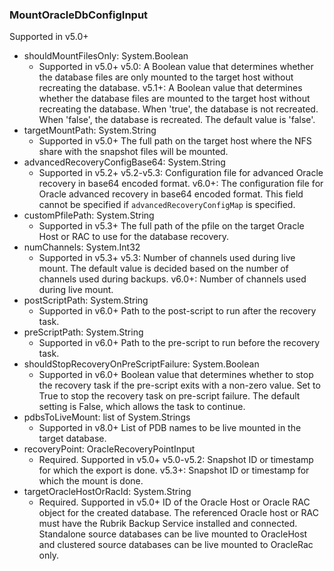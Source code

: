 ### MountOracleDbConfigInput
Supported in v5.0+

- shouldMountFilesOnly: System.Boolean
  - Supported in v5.0+
      v5.0: A Boolean value that determines whether the database files are only mounted to the target host without recreating the database.
      v5.1+: A Boolean value that determines whether the database files are mounted to the target host without recreating the database. When 'true', the database is not recreated. When 'false', the database is recreated. The default value is 'false'.
- targetMountPath: System.String
  - Supported in v5.0+
      The full path on the target host where the NFS share with the snapshot files will be mounted.
- advancedRecoveryConfigBase64: System.String
  - Supported in v5.2+
      v5.2-v5.3: Configuration file for advanced Oracle recovery in base64 encoded format.
      v6.0+: The configuration file for Oracle advanced recovery in base64 encoded format. This field cannot be specified if `advancedRecoveryConfigMap` is specified.
- customPfilePath: System.String
  - Supported in v5.3+
      The full path of the pfile on the target Oracle Host or RAC to use for the database recovery.
- numChannels: System.Int32
  - Supported in v5.3+
      v5.3: Number of channels used during live mount. The default value is decided based on the number of channels used during backups.
      v6.0+: Number of channels used during live mount.
- postScriptPath: System.String
  - Supported in v6.0+
      Path to the post-script to run after the recovery task.
- preScriptPath: System.String
  - Supported in v6.0+
      Path to the pre-script to run before the recovery task.
- shouldStopRecoveryOnPreScriptFailure: System.Boolean
  - Supported in v6.0+
      Boolean value that determines whether to stop the recovery task if the pre-script exits with a non-zero value. Set to True to stop the recovery task on pre-script failure. The default setting is False, which allows the task to continue.
- pdbsToLiveMount: list of System.Strings
  - Supported in v8.0+
      List of PDB names to be live mounted in the target database.
- recoveryPoint: OracleRecoveryPointInput
  - Required. Supported in v5.0+
      v5.0-v5.2: Snapshot ID or timestamp for which the export is done.
      v5.3+: Snapshot ID or timestamp for which the mount is done.
- targetOracleHostOrRacId: System.String
  - Required. Supported in v5.0+
      ID of the Oracle Host or Oracle RAC object for the created database. The referenced Oracle host or RAC must have the Rubrik Backup Service installed and connected. Standalone source databases can be live mounted to OracleHost and clustered source databases can be live mounted to OracleRac only.
